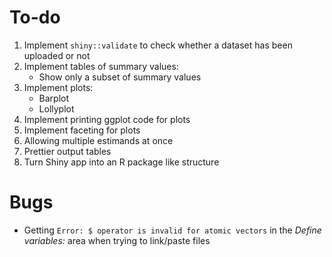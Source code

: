 # To-do

1. Implement `shiny::validate` to check whether a dataset has been uploaded or not
1. Implement tables of summary values:
    * Show only a subset of summary values
1. Implement plots:
    * Barplot
    * Lollyplot
1. Implement printing ggplot code for plots
1. Implement faceting for plots
1. Allowing multiple estimands at once
1. Prettier output tables
1. Turn Shiny app into an R package like structure

# Bugs

* Getting `Error: $ operator is invalid for atomic vectors` in the _Define variables:_ area when trying to link/paste files
